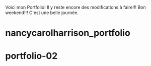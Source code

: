 Voici mon Portfolio!
Il y reste encore des modifications à faire!!!
Bon weekend!!! C'est une belle journée.

# nancycarolharrison_portfolio
# portfolio-02
